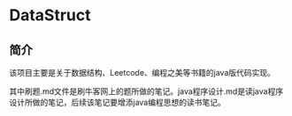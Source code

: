 # DataStruct
## 简介
该项目主要是关于数据结构、Leetcode、编程之美等书籍的java版代码实现。

其中刷题.md文件是刷牛客网上的题所做的笔记。java程序设计.md是读java程序设计所做的笔记，后续该笔记要增添java编程思想的读书笔记。